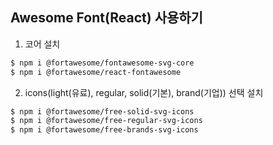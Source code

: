 ## Awesome Font(React) 사용하기

1. 코어 설치
``` bash
$ npm i @fortawesome/fontawesome-svg-core
$ npm i @fortawesome/react-fontawesome
```

2. icons(light(유료), regular, solid(기본), brand(기업)) 선택 설치 
``` bash
$ npm i @fortawesome/free-solid-svg-icons
$ npm i @fortawesome/free-regular-svg-icons
$ npm i @fortawesome/free-brands-svg-icons
```